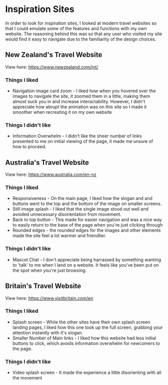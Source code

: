 # Inspiration Sites
In order to look for inspiration sites, I looked at modern travel websites so that I could emulate some of the features and functions with my own website. 
The reasoning behind this was so that any user who visited my site would find it easy to navigate due to the familiarity of the design choices.
## New Zealand's Travel Website
View here: https://www.newzealand.com/int/
### Things I liked
- Navigation image card zoom - I liked how when you hovered over the images to navigate the site, it zoomed them in a little, making them almost suck you in and increase interactability. However, I didn't appreciate how abrupt the animation was on this site so I made it smoother when recreating it on my own website
### Things I didn't like
- Information Overwhelm - I didn't like the sheer number of links presented to me on initial viewing of the page, it made me unsure of how to proceed.
## Australia's Travel Website
View here: https://www.australia.com/en-nz
### Things I liked
- Responsiveness - On the main page, I liked how the slogan and and buttons went to the top and the bottom of the image on smaller screens.
- Still image splash - I liked that the single image stood out well and avoided unnecessary disorientation from movement.
- Back to top button - This made for easier navigation and was a nice way to easily return to the base of the page when you're just clicking through
- Rounded edges - the rounded edges for the images and other elements made the site feel a lot warmer and friendlier.
### Things I didn't like
- Mascot Chat - I don't appreciate being harrassed by something wanting to 'talk' to me when I land on a website. It feels like you've been put on the spot when you're just browsing.
## Britain's Travel Website
View here: https://www.visitbritain.com/en
### Things I liked
- Splash screen - While the other sites have their own splash screen landing pages, I liked how this one took up the full screen, grabbing your attention instantly with it's slogan.
- Smaller Number of Main links - I liked how this website had less initial buttons to click, which avoids information overwhelm for newcomers to the page.
### Things I didn't like
- Video splash screen - It made the experience a little disorienting with all the movement
